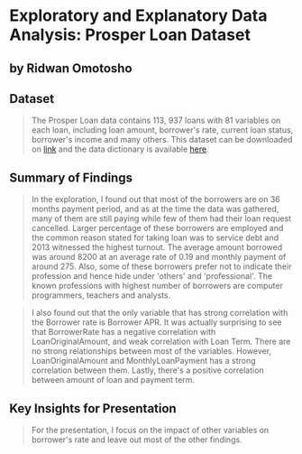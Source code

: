 # Exploratory and Explanatory Data Analysis: Prosper Loan Dataset
## by Ridwan Omotosho


## Dataset

> The Prosper Loan data contains 113, 937 loans with 81 variables on each loan, including loan amount, borrower's rate, current loan status, borrower's income and many others. This dataset can be downloaded on [link](https://docs.google.com/document/d/e/2PACX-1vQmkX4iOT6Rcrin42vslquX2_wQCjIa_hbwD0xmxrERPSOJYDtpNc_3wwK_p9_KpOsfA6QVyEHdxxq7/pub) and the data dictionary is available [here](https://docs.google.com/spreadsheets/d/1gDyi_L4UvIrLTEC6Wri5nbaMmkGmLQBk-Yx3z0XDEtI/edit#gid=0). 


## Summary of Findings
> In the exploration, I found out that most of the borrowers are on 36 months payment period, and as at the time the data was gathered, many of them are still paying while few of them had their loan request cancelled. Larger percentage of these borrowers are employed and the common reason stated for taking loan was to service debt and 2013 witnessed the highest turnout. The average amount borrowed was around 8200 at an average rate of 0.19 and monthly payment of around 275. Also, some of these borrowers prefer not to indicate their profession and hence hide under 'others' and 'professional'. The known professions with highest number of borrowers are computer programmers, teachers and analysts.

>  I also found out that the only variable that has strong correlation with the Borrower rate is Borrower APR. It was actually surprising to see that BorrowerRate has a negative correlation with LoanOriginalAmount, and weak correlation with Loan Term. There are no strong relationships between most of the variables. However, LoanOriginalAmount and MonthlyLoanPayment has a strong correlation between them. Lastly, there's a positive correlation between amount of loan and payment term.


## Key Insights for Presentation

> For the presentation, I focus on the impact of other variables on borrower's rate and leave out most of the other findings. 
